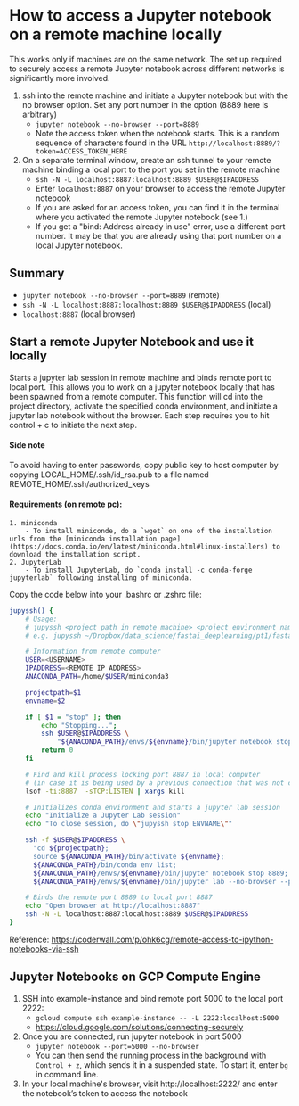 # How to access a Jupyter notebook on a remote machine locally

This works only if machines are on the same network. The set up required to securely access a remote Jupyter notebook across different networks is significantly more involved.

1. ssh into the remote machine and initiate a Jupyter notebook but with the no browser option. Set any port number in the option (8889 here is arbitrary)
    - `jupyter notebook --no-browser --port=8889`
    - Note the access token when the notebook starts. This is a random sequence of characters found in the URL `http://localhost:8889/?token=ACCESS_TOKEN_HERE`
2. On a separate terminal window, create an ssh tunnel to your remote machine binding a local port to the port you set in the remote machine
    - `ssh -N -L localhost:8887:localhost:8889 $USER@$IPADDRESS`
    - Enter `localhost:8887` on your browser to access the remote Jupyter notebook
    - If you are asked for an access token, you can find it in the terminal where you activated the remote Jupyter notebook (see 1.)
    - If you get a "bind: Address already in use" error, use a different port number. It may be that you are already using that port number on a local Jupyter notebook.

## Summary
- `jupyter notebook --no-browser --port=8889` (remote)
- `ssh -N -L localhost:8887:localhost:8889 $USER@$IPADDRESS` (local)
- `localhost:8887` (local browser)

## Start a remote Jupyter Notebook and use it locally

Starts a jupyter lab session in remote machine and binds remote port to local port. This allows you to work on a jupyter notebook locally that has been spawned from a remote computer. This function will cd into the project directory, activate the specified conda environment, and initiate a jupyter lab notebook without the browser. Each step requires you to hit control + c to initiate the next step.

#### Side note
To avoid having to enter passwords, copy public key to host computer by copying LOCAL_HOME/.ssh/id_rsa.pub to a file named REMOTE_HOME/.ssh/authorized_keys

#### Requirements (on remote pc):
    1. miniconda
        - To install miniconde, do a `wget` on one of the installation urls from the [miniconda installation page](https://docs.conda.io/en/latest/miniconda.html#linux-installers) to download the installation script.
    2. JupyterLab
        - To install JupyterLab, do `conda install -c conda-forge jupyterlab` following installing of miniconda.

Copy the code below into your .bashrc or .zshrc file:

```bash
jupyssh() {
    # Usage:
    # jupyssh <project path in remote machine> <project environment name in remote machine>
    # e.g. jupyssh ~/Dropbox/data_science/fastai_deeplearning/pt1/fastai fastai

    # Information from remote computer
    USER=<USERNAME>
    IPADDRESS=<REMOTE IP ADDRESS>
    ANACONDA_PATH=/home/$USER/miniconda3

    projectpath=$1
    envname=$2

    if [ $1 = "stop" ]; then
        echo "Stopping...";
        ssh $USER@$IPADDRESS \
            "${ANACONDA_PATH}/envs/${envname}/bin/jupyter notebook stop 8889;"
        return 0
    fi

    # Find and kill process locking port 8887 in local computer
    # (in case it is being used by a previous connection that was not closed)
    lsof -ti:8887  -sTCP:LISTEN | xargs kill

    # Initializes conda environment and starts a jupyter lab session
    echo "Initialize a Jupyter Lab session"
    echo "To close session, do \"jupyssh stop ENVNAME\""

    ssh -f $USER@$IPADDRESS \
      "cd ${projectpath};
      source ${ANACONDA_PATH}/bin/activate ${envname};
      ${ANACONDA_PATH}/bin/conda env list;
      ${ANACONDA_PATH}/envs/${envname}/bin/jupyter notebook stop 8889;
      ${ANACONDA_PATH}/envs/${envname}/bin/jupyter lab --no-browser --port=8889; exit"

    # Binds the remote port 8889 to local port 8887
    echo "Open browser at http://localhost:8887"
    ssh -N -L localhost:8887:localhost:8889 $USER@$IPADDRESS
}
```

Reference: https://coderwall.com/p/ohk6cg/remote-access-to-ipython-notebooks-via-ssh

## Jupyter Notebooks on GCP Compute Engine
1. SSH into example-instance and bind remote port 5000 to the local port 2222:
    * `gcloud compute ssh example-instance -- -L 2222:localhost:5000`
    * https://cloud.google.com/solutions/connecting-securely
2. Once you are connected, run jupyter notebook in port 5000
    * `jupyter notebook --port=5000 --no-browser`
    * You can then send the running process in the background with `Control + z`, which sends it in a suspended state. To start it, enter `bg` in command line.
3. In your local machine's browser, visit http://localhost:2222/ and enter the notebook’s token to access the notebook

